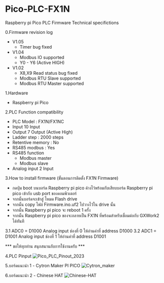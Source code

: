 # Pico-PLC-FX1N
 Raspberry pi Pico PLC Firmware
 Technical specifictions

  0.Firmware revision log
  - V1.05
    - Timer bug fixed
  - V1.04 
    - Modbus IO supported
    - Y0 - Y6 (Active HIGH)
  - V1.02
    - X8,X9 Read status bug fixed
    - Modbus RTU Slave supported
    - Modbus RTU Master supported
    
  1.Hardware
   - Raspberry pi Pico

  2.PLC Function compatibility
   - PLC Model : FX1N/FX1NC
   - Input 10 Input
   - Output 7 Output (Active High)
   - Ladder step : 2000 steps
   - Retentive memory : No
   - RS485 modbus : Yes
   - RS485 function
     - Modbus master
     - Modbus slave
   - Analog input 2 Input
  
  3.How to install firmware (ขั้นตอนการติดตั้ง FX1N Firmware)
   - กดปุ่ม boot บนบอร์ด Raspberry pi pico ค้างไว้พร้อมกับเสียบบอร์ด Raspberry pi pico เข้ากับ usb port ของคอมพิวเตอร์
   - จากนั้นบอร์ดจะเข้าสู่ โหมด Flash drive
   - จากนั้น copy ไฟล์ Firmware.ino.uf2 ไปวางไว้ใน drive นั้น
   - จากนั้น Raspberry pi pico จะ reboot 1 ครั้ง
   - จากนั้น Raspberry pi pico ของจะกลายเป็น FX1N ที่พร้อมสำหรับเชื่อมต่อกับ GXWork2 ได้ทันที

   3.1 ADC0 = D1000     Analog input ช่องที่ 0 ให้อ่านค่าที่ address D1000
   3.2 ADC1 = D1001     Analog input ช่องที่ 1 ให้อ่านค่าที่ address D1001

   *** ขอให้ทุกท่าน สนุกสนานกับการใช้งานครับ ***

  4.PLC Pinput
  ![Pico_PLC_Pinout_2023](https://github.com/suratin27/Pico-PLC-FX1N/blob/main/my%20files/Pico_PLC_Pinout_2023.png)

  5.บอร์ดแนะนำ 1 - Cytron Maker PI PICO
  ![Cytron_maker](https://github.com/suratin27/Pico-PLC-FX1N/blob/main/my%20files/139036.jpg)

  6.บอร์ดแนะนำ 2 - Chinese HAT
  ![Chinese-HAT](https://github.com/suratin27/Pico-PLC-FX1N/blob/f9ee5f900fe66b66cfc3b8f3a552068f2e1f9e2e/my%20files/Chinese_HAT.jpg)
 
